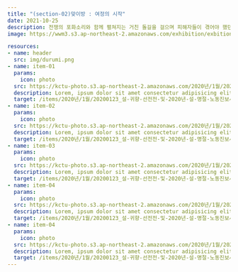 ```yaml
---
title: "(section-02)맞이방 : 여정의 시작"
date: 2021-10-25
description: 전쟁의 포화소리와 함께 펼쳐지는 거친 돌길을 걸으며 피해자들이 겪어야 했던 전쟁과 고통의 시기로 들어선다. 양쪽 벽면에 걸려있는 피해자들의 그림에 따라 어두운 지하로 향한다.
image: https://wwm3.s3.ap-northeast-2.amazonaws.com/exhibition/exbition01/s1-item1.png

resources:
- name: header
  src: img/durumi.png
- name: item-01
  params:
    icon: photo
  src: https://kctu-photo.s3.ap-northeast-2.amazonaws.com/2020년/1월/20200123_설+귀향+선전전+및+2020년+설+명절+노동진보사회단체+합동기자회견/_CTU8311.jpg
  description: Lorem, ipsum dolor sit amet consectetur adipisicing elit. Cumque praesentium nisi officiis maiores quia sapiente totam omnis vel sequi corporis ipsa incidunt reprehenderit recusandae maxime perspiciatis iste placeat architecto, mollitia delectus ut ab quibusdam. 
  target: /items/2020년/1월/20200123_설-귀향-선전전-및-2020년-설-명절-노동진보사회단체-합동기자회견/_ctu8311/
- name: item-02
  params:
    icon: photo
  src: https://kctu-photo.s3.ap-northeast-2.amazonaws.com/2020년/1월/20200123_설+귀향+선전전+및+2020년+설+명절+노동진보사회단체+합동기자회견/_CTU8340.jpg
  description: Lorem, ipsum dolor sit amet consectetur adipisicing elit. Cumque praesentium nisi officiis maiores quia sapiente totam omnis vel sequi corporis ipsa incidunt reprehenderit recusandae maxime perspiciatis iste placeat architecto, mollitia delectus ut ab quibusdam.
  target: /items/2020년/1월/20200123_설-귀향-선전전-및-2020년-설-명절-노동진보사회단체-합동기자회견/_ctu8340/
- name: item-03
  params:
    icon: photo
  src: https://kctu-photo.s3.ap-northeast-2.amazonaws.com/2020년/1월/20200123_설+귀향+선전전+및+2020년+설+명절+노동진보사회단체+합동기자회견/_CTU8361.jpg
  description: Lorem, ipsum dolor sit amet consectetur adipisicing elit. Cumque praesentium nisi officiis maiores quia sapiente totam omnis vel sequi corporis ipsa incidunt reprehenderit recusandae maxime perspiciatis iste placeat architecto, mollitia delectus ut ab quibusdam. 
  target: /items/2020년/1월/20200123_설-귀향-선전전-및-2020년-설-명절-노동진보사회단체-합동기자회견/_ctu8361/
- name: item-04
  params:
    icon: photo
  src: https://kctu-photo.s3.ap-northeast-2.amazonaws.com/2020년/1월/20200123_설+귀향+선전전+및+2020년+설+명절+노동진보사회단체+합동기자회견/_CTU8445.jpg   
  description: Lorem, ipsum dolor sit amet consectetur adipisicing elit. Cumque praesentium nisi officiis maiores quia sapiente totam omnis vel sequi corporis ipsa incidunt reprehenderit recusandae maxime perspiciatis iste placeat architecto, mollitia delectus ut ab quibusdam. 
  target: /items/2020년/1월/20200123_설-귀향-선전전-및-2020년-설-명절-노동진보사회단체-합동기자회견/_ctu8445/
- name: item-04
  params:
    icon: photo
  src: https://kctu-photo.s3.ap-northeast-2.amazonaws.com/2020년/1월/20200123_설+귀향+선전전+및+2020년+설+명절+노동진보사회단체+합동기자회견/_CTU8467.jpg   
  description: Lorem, ipsum dolor sit amet consectetur adipisicing elit. Cumque praesentium nisi officiis maiores quia sapiente totam omnis vel sequi corporis ipsa incidunt reprehenderit recusandae maxime perspiciatis iste placeat architecto, mollitia delectus ut ab quibusdam. 
  target: /items/2020년/1월/20200123_설-귀향-선전전-및-2020년-설-명절-노동진보사회단체-합동기자회견/_ctu8467/     
---
```

